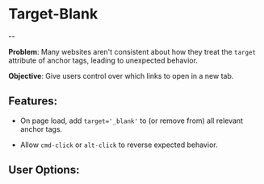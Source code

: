 # Target-Blank
--

**Problem**: Many websites aren't consistent about how they treat the `target` attribute of anchor tags, leading to unexpected behavior.

**Objective**: Give users control over which links to open in a new tab.

## Features:

- On page load, add `target='_blank'` to (or remove from) all relevant anchor tags. 

- Allow `cmd-click` or `alt-click` to reverse expected behavior.

## User Options:






